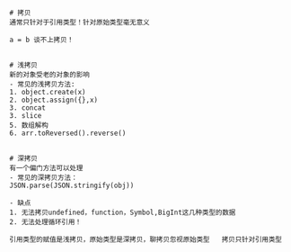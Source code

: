     # 拷贝
    通常只针对于引用类型！针对原始类型毫无意义

    a = b 谈不上拷贝！


    # 浅拷贝
    新的对象受老的对象的影响
    - 常见的浅拷贝方法:
    1. object.create(x)
    2. object.assign({},x)
    3. concat
    3. slice
    5. 数组解构
    6. arr.toReversed().reverse()


    # 深拷贝
    有一个偏门方法可以处理
    - 常见的深拷贝方法：
    JSON.parse(JSON.stringify(obj))

    - 缺点
    1. 无法拷贝undefined，function，Symbol,BigInt这几种类型的数据
    2. 无法处理循环引用！

    引用类型的赋值是浅拷贝，原始类型是深拷贝，聊拷贝忽视原始类型   拷贝只针对引用类型